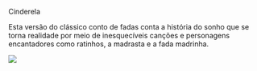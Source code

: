 Cinderela 


Esta versão do clássico conto de fadas conta a história do sonho que se torna realidade por meio de inesquecíveis canções e personagens encantadores como ratinhos, a madrasta e a fada madrinha.

![](https://media1.tenor.com/m/Tabxd9TNaTIAAAAd/nataliazzzz.gif)

